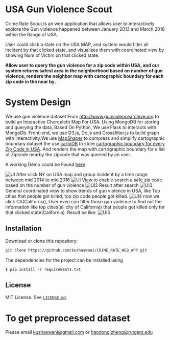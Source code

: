 ﻿# USA Gun Violence Scout

Crime Rate Scout is an web application that allows user to interactively explore the Gun violence happened between January 2013 and March 2018 within the Range of USA.

User could click a state on the  USA MAP, and system would filter all incident by that clicked state, and visualizes them with coordinated view by showing Num of Victim on that clicked state.

**Allow user to query the gun violence for a zip code within USA, and our system returns safest area in the neighborhood based on number of gun violence, renders the neighbor map with cartographic boundary for each zip code in the near by.**


# System Design

We use gun violence dataset From http://www.gunviolencearchive.org to build an Interactive  Choropleth Map For USA. Using MongoDB for storing and querying the data, Based On Python, We use Flask to interacts with MongoDb. Front-end, we use D3.js, Dc.js and Crossfilter.js to build graph with interactivity.We use [MapShaper](https://github.com/mbloch/mapshaper)  to compress and simplify cartographic boundary dataset the use [cartoDB](https://carto.com)
 to store [cartographic boundary for every Zip Code in USA](https://www2.census.gov/geo/tiger/TIGER2014/ZCTA5/).  And renders the map with cartographic boundary for a list of Zipcode nearby the zipcode that was queried by an user.

A working Demo could be Found [here](https://drive.google.com/file/d/1XFdgPlJ_HcQCIy3Xssixiafc_1f2NDZZ/view)



![UI](Home.png)
After click NY on USA map and group incident by a time range between mid 2014 to mid 2016
![UI](filter.png)
View to enable search a safe zip code based on the number of gun violence
![UI2](searchzipcode.png)
Result after search
![UI3](search.png)
General coordinated view to show trends of gun violence in USA, like Top cities that people got killed, top zip code people got killed.
![UI4](trends.png)
now we click CA(California), User even can filter those gun violence to find out the information like top cities(all city of California) that people got killed only for that clicked state(California). Result be like:
![UI5](trends2.png)
## Installation

Download or clone this repository:

```bash
git clone https://github.com/kushaswani/CRIME_RATE_WEB_APP.git
```
The dependencies for the project can be installed using

```
$ pip install -r requirements.txt
```


## License

MIT License. See [`LICENSE.md`](LICENSE.md).




# To get preprocessed dataset

Please email kushaswani@gmail.com or haodong.zheng@rutgers.edu

